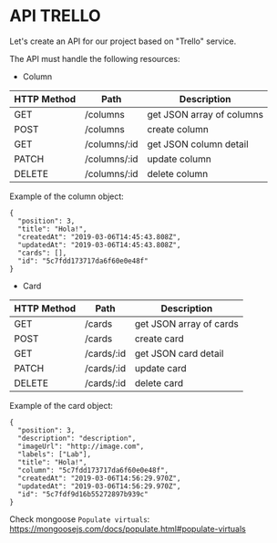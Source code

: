 # API TRELLO

Let's create an API for our project based on "Trello" service.

The API must handle the following resources:

* Column

| HTTP Method |     Path     |        Description        |
| ----------- | ------------ | ------------------------- |
| GET         | /columns     | get JSON array of columns |
| POST        | /columns     | create column             |
| GET         | /columns/:id | get JSON column detail    |
| PATCH       | /columns/:id | update column             |
| DELETE      | /columns/:id | delete column             |

Example of the column object:

```
{
  "position": 3,
  "title": "Hola!",
  "createdAt": "2019-03-06T14:45:43.808Z",
  "updatedAt": "2019-03-06T14:45:43.808Z",
  "cards": [],
  "id": "5c7fdd173717da6f60e0e48f"
}
```

* Card

| HTTP Method |    Path    |       Description       |
| ----------- | ---------- | ----------------------- |
| GET         | /cards     | get JSON array of cards |
| POST        | /cards     | create card             |
| GET         | /cards/:id | get JSON card detail    |
| PATCH       | /cards/:id | update card             |
| DELETE      | /cards/:id | delete card             |

Example of the card object:

```
{
  "position": 3,
  "description": "description",
  "imageUrl": "http://image.com",
  "labels": ["Lab"],
  "title": "Hola!",
  "column": "5c7fdd173717da6f60e0e48f",
  "createdAt": "2019-03-06T14:56:29.970Z",
  "updatedAt": "2019-03-06T14:56:29.970Z",
  "id": "5c7fdf9d16b55272897b939c"
}
```

Check mongoose `Populate virtuals`: https://mongoosejs.com/docs/populate.html#populate-virtuals
